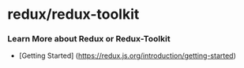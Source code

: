 # redux/redux-toolkit

### Learn More about Redux or Redux-Toolkit
* [Getting Started] (https://redux.js.org/introduction/getting-started)
